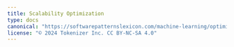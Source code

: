 ```yaml
---
title: Scalability Optimization
type: docs
canonical: "https://softwarepatternslexicon.com/machine-learning/optimization-techniques/scalability-optimization"
license: "© 2024 Tokenizer Inc. CC BY-NC-SA 4.0"
---
```

